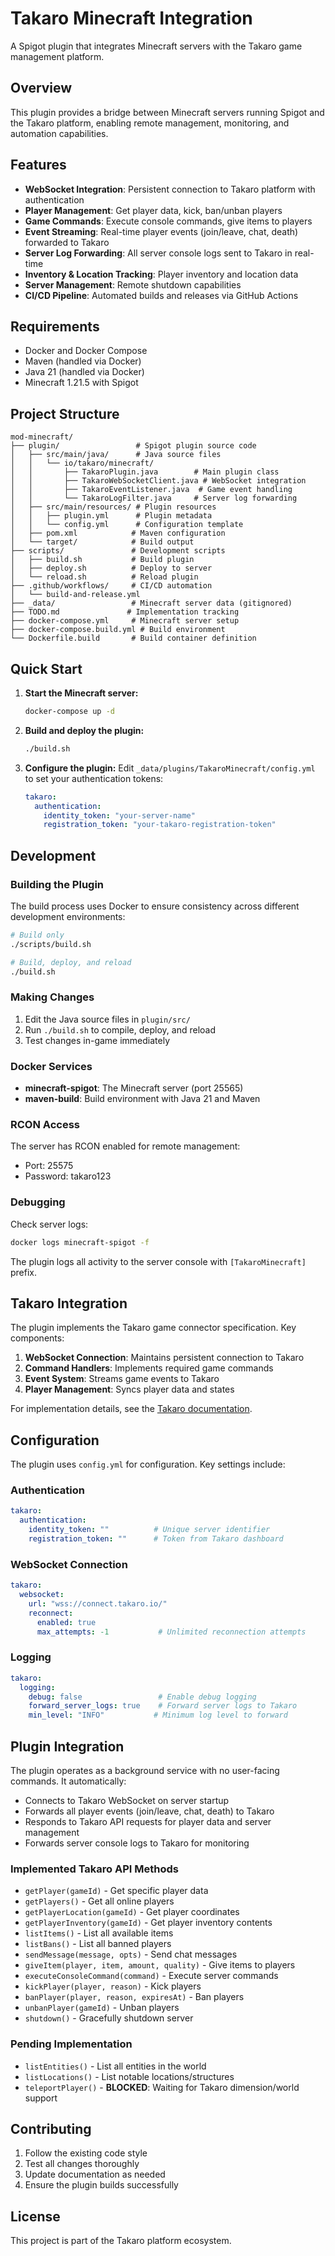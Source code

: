 # Takaro Minecraft Integration

A Spigot plugin that integrates Minecraft servers with the Takaro game management platform.

## Overview

This plugin provides a bridge between Minecraft servers running Spigot and the Takaro platform, enabling remote management, monitoring, and automation capabilities.

## Features

- **WebSocket Integration**: Persistent connection to Takaro platform with authentication
- **Player Management**: Get player data, kick, ban/unban players
- **Game Commands**: Execute console commands, give items to players
- **Event Streaming**: Real-time player events (join/leave, chat, death) forwarded to Takaro
- **Server Log Forwarding**: All server console logs sent to Takaro in real-time
- **Inventory & Location Tracking**: Player inventory and location data
- **Server Management**: Remote shutdown capabilities
- **CI/CD Pipeline**: Automated builds and releases via GitHub Actions

## Requirements

- Docker and Docker Compose
- Maven (handled via Docker)
- Java 21 (handled via Docker)
- Minecraft 1.21.5 with Spigot

## Project Structure

```
mod-minecraft/
├── plugin/                 # Spigot plugin source code
│   ├── src/main/java/      # Java source files
│   │   └── io/takaro/minecraft/
│   │       ├── TakaroPlugin.java        # Main plugin class
│   │       ├── TakaroWebSocketClient.java # WebSocket integration
│   │       ├── TakaroEventListener.java  # Game event handling
│   │       └── TakaroLogFilter.java     # Server log forwarding
│   ├── src/main/resources/ # Plugin resources
│   │   ├── plugin.yml      # Plugin metadata
│   │   └── config.yml      # Configuration template
│   ├── pom.xml            # Maven configuration
│   └── target/            # Build output
├── scripts/               # Development scripts
│   ├── build.sh           # Build plugin
│   ├── deploy.sh          # Deploy to server
│   └── reload.sh          # Reload plugin
├── .github/workflows/     # CI/CD automation
│   └── build-and-release.yml
├── _data/                 # Minecraft server data (gitignored)
├── TODO.md               # Implementation tracking
├── docker-compose.yml     # Minecraft server setup
├── docker-compose.build.yml # Build environment
└── Dockerfile.build       # Build container definition
```

## Quick Start

1. **Start the Minecraft server:**
   ```bash
   docker-compose up -d
   ```

2. **Build and deploy the plugin:**
   ```bash
   ./build.sh
   ```

3. **Configure the plugin:**
   Edit `_data/plugins/TakaroMinecraft/config.yml` to set your authentication tokens:
   ```yaml
   takaro:
     authentication:
       identity_token: "your-server-name"
       registration_token: "your-takaro-registration-token"
   ```

## Development

### Building the Plugin

The build process uses Docker to ensure consistency across different development environments:

```bash
# Build only
./scripts/build.sh

# Build, deploy, and reload
./build.sh
```

### Making Changes

1. Edit the Java source files in `plugin/src/`
2. Run `./build.sh` to compile, deploy, and reload
3. Test changes in-game immediately

### Docker Services

- **minecraft-spigot**: The Minecraft server (port 25565)
- **maven-build**: Build environment with Java 21 and Maven

### RCON Access

The server has RCON enabled for remote management:
- Port: 25575
- Password: takaro123

### Debugging

Check server logs:
```bash
docker logs minecraft-spigot -f
```

The plugin logs all activity to the server console with `[TakaroMinecraft]` prefix.

## Takaro Integration

The plugin implements the Takaro game connector specification. Key components:

1. **WebSocket Connection**: Maintains persistent connection to Takaro
2. **Command Handlers**: Implements required game commands
3. **Event System**: Streams game events to Takaro
4. **Player Management**: Syncs player data and states

For implementation details, see the [Takaro documentation](https://docs-1881.edge.takaro.dev/advanced/adding-support-for-a-new-game/).

## Configuration

The plugin uses `config.yml` for configuration. Key settings include:

### Authentication
```yaml
takaro:
  authentication:
    identity_token: ""          # Unique server identifier
    registration_token: ""      # Token from Takaro dashboard
```

### WebSocket Connection
```yaml
takaro:
  websocket:
    url: "wss://connect.takaro.io/"
    reconnect:
      enabled: true
      max_attempts: -1           # Unlimited reconnection attempts
```

### Logging
```yaml
takaro:
  logging:
    debug: false                 # Enable debug logging
    forward_server_logs: true    # Forward server logs to Takaro
    min_level: "INFO"           # Minimum log level to forward
```

## Plugin Integration

The plugin operates as a background service with no user-facing commands. It automatically:

- Connects to Takaro WebSocket on server startup
- Forwards all player events (join/leave, chat, death) to Takaro
- Responds to Takaro API requests for player data and server management
- Forwards server console logs to Takaro for monitoring

### Implemented Takaro API Methods

- `getPlayer(gameId)` - Get specific player data
- `getPlayers()` - Get all online players
- `getPlayerLocation(gameId)` - Get player coordinates
- `getPlayerInventory(gameId)` - Get player inventory contents
- `listItems()` - List all available items
- `listBans()` - List all banned players
- `sendMessage(message, opts)` - Send chat messages
- `giveItem(player, item, amount, quality)` - Give items to players
- `executeConsoleCommand(command)` - Execute server commands
- `kickPlayer(player, reason)` - Kick players
- `banPlayer(player, reason, expiresAt)` - Ban players
- `unbanPlayer(gameId)` - Unban players
- `shutdown()` - Gracefully shutdown server

### Pending Implementation

- `listEntities()` - List all entities in the world
- `listLocations()` - List notable locations/structures
- `teleportPlayer()` - **BLOCKED**: Waiting for Takaro dimension/world support

## Contributing

1. Follow the existing code style
2. Test all changes thoroughly
3. Update documentation as needed
4. Ensure the plugin builds successfully

## License

This project is part of the Takaro platform ecosystem.
